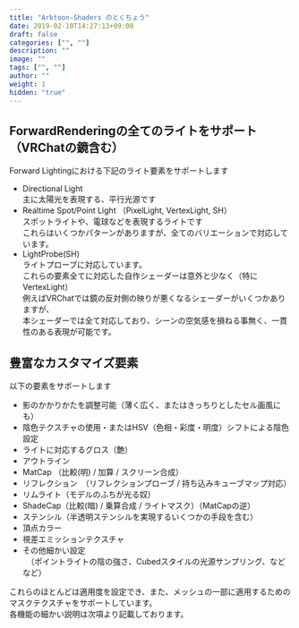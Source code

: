 ```yaml
---
title: "Arktoon-Shaders のとくちょう"
date: 2019-02-10T14:27:13+09:00
draft: false
categories: ["", ""]
description: ""
image: ""
tags: ["", ""]
author: ""
weight: 1
hidden: "true"
---
```


## ForwardRenderingの全てのライトをサポート （VRChatの鏡含む）  
Forward Lightingにおける下記のライト要素をサポートします

- Directional Light  
主に太陽光を表現する、平行光源です  
- Realtime Spot/Point Light （PixelLight, VertexLight, SH）  
スポットライトや、電球などを表現するライトです  
これらはいくつかパターンがありますが、全てのバリエーションで対応しています。  
- LightProbe(SH)  
ライトプローブに対応しています。  
これらの要素全てに対応した自作シェーダーは意外と少なく（特にVertexLight）  
例えばVRChatでは鏡の反対側の映りが悪くなるシェーダーがいくつかありますが、  
本シェーダーでは全て対応しており、シーンの空気感を損ねる事無く、一貫性のある表現が可能です。  

## 豊富なカスタマイズ要素
以下の要素をサポートします

- 影のかかりかたを調整可能（薄く広く、またはきっちりとしたセル画風にも）  
- 陰色テクスチャの使用・またはHSV（色相・彩度・明度）シフトによる陰色設定  
- ライトに対応するグロス（艶）  
- アウトライン  
- MatCap （比較(明) / 加算 / スクリーン合成）  
- リフレクション　（リフレクションプローブ / 持ち込みキューブマップ対応）  
- リムライト（モデルのふちが光る奴）  
- ShadeCap（比較(暗) / 乗算合成 / ライトマスク）（MatCapの逆）  
- ステンシル（半透明ステンシルを実現するいくつかの手段を含む）  
- 頂点カラー  
- 視差エミッションテクスチャ  
- その他細かい設定  
　（ポイントライトの陰の強さ、Cubedスタイルの光源サンプリング、などなど）  

これらのほとんどは適用度を設定でき、また、メッシュの一部に適用するためのマスクテクスチャをサポートしています。  
各機能の細かい説明は次項より記載しております。  